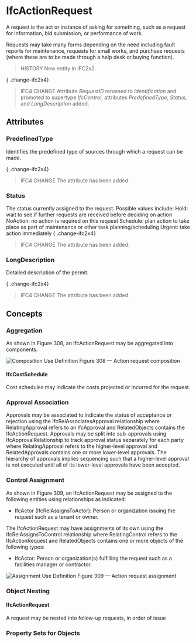 # IfcActionRequest

A request is the act or instance of asking for something, such as a request for information, bid submission, or performance of work.

Requests may take many forms depending on the need including fault reports for maintenance, requests for small works, and purchase requests (where these are to be made through a help desk or buying function).

> HISTORY New entity in IFC2x2.

{ .change-ifc2x4}
> IFC4 CHANGE Attribute _RequestID_ renamed to _Identification_ and promoted to supertype _IfcControl_, attributes _PredefinedType_, _Status_, and _LongDescription_ added.

## Attributes

### PredefinedType
Identifies the predefined type of sources through which a request can be made.

{ .change-ifc2x4}
> IFC4 CHANGE The attribute has been added.

### Status
The status currently assigned to the request. Possible values include:
Hold: wait to see if further requests are received before deciding on action
NoAction: no action is required on this request
Schedule: plan action to take place as part of maintenance or other task planning/scheduling
Urgent: take action immediately
{ .change-ifc2x4}
> IFC4 CHANGE The attribute has been added.

### LongDescription
Detailed description of the permit.

{ .change-ifc2x4}
> IFC4 CHANGE The attribute has been added.

## Concepts

### Aggregation

As shown in Figure 308, an IfcActionRequest may be aggregated into components.


![Composition Use Definition](../../../../figures/ifcactionrequest-composition.png)
Figure 308 — Action request composition

#### IfcCostSchedule

Cost schedules may indicate the costs projected or incurred for the request.

### Approval Association

Approvals may be associated to indicate the status of acceptance or rejection using the IfcRelAssociatesApproval relationship where RelatingApproval refers to an IfcApproval and RelatedObjects contains the IfcActionRequest. Approvals may be split into sub-approvals using IfcApprovalRelationship to track approval status separately for each party where RelatingApproval refers to the higher-level approval and RelatedApprovals contains one or more lower-level approvals. The hierarchy of approvals implies sequencing such that a higher-level approval is not executed until all of its lower-level approvals have been accepted.


### Control Assignment

As shown in Figure 309, an IfcActionRequest may be assigned to the following entities using relationships as indicated:


* IfcActor (IfcRelAssignsToActor): Person or organization issuing the request such as a tenant or owner.


The IfcActionRequest may have assignments of its own using the IfcRelAssignsToControl relationship where RelatingControl refers to the IfcActionRequest and RelatedObjects contains one or more objects of the following types:

* IfcActor: Person or organization(s) fulfilling the request such as a facilities manager or contractor.


![Assignment Use Definition](../../../../figures/ifcactionrequest-assignment.png)
Figure 309 — Action request assignment


### Object Nesting



#### IfcActionRequest

A request may be nested into follow-up requests, in order of issue

### Property Sets for Objects



